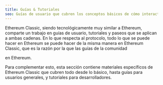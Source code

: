 ```yaml
---
title: Guías & Tutoriales
seo: Guías de usuario que cubren los conceptos básicos de cómo interactuar con Ethereum Classic, y tutoriales de desarrollo para creadores de aplicaciones descentralizadas.
---
```


Ethereum Classic, siendo tecnológicamente muy similar a Ethereum, comparte un trabajo en guías de usuario, tutoriales y paseos que se aplican a ambas cadenas. En lo que respecta al protocolo, todo lo que se puede hacer en Ethereum se puede hacer de la misma manera en Ethereum Classic, que es la razón por la que las guías de la comunidad

en Ethereum.</p> 

Para complementar esto, esta sección contiene materiales específicos de Ethereum Classic que cubren todo desde lo básico, hasta guías para usuarios generales, y tutoriales para desarrolladores.
